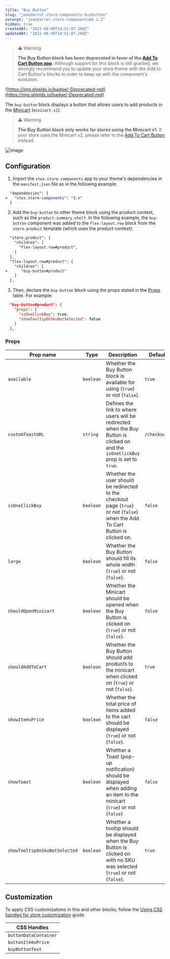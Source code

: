 ```yaml
---
title: "Buy Button"
slug: "jeandarrot-store-components-buybutton"
excerpt: "jeandarrot.store-components@4.1.2"
hidden: true
createdAt: "2022-08-09T14:51:07.260Z"
updatedAt: "2022-08-09T14:51:07.260Z"
---
```

> ⚠️ Warning
>
> **The Buy Button block has been deprecated in favor of the [Add To Cart Button app](https://developers.vtex.com/vtex-developer-docs/docs/vtex-add-to-cart-button/).** Although support for this block is still granted, we strongly recommend you to update your store theme with the Add to Cart Button's blocks in order to keep up with the component's evolution.

![https://img.shields.io/badge/-Deprecated-red](https://img.shields.io/badge/-Deprecated-red)

The `buy-button` block displays a button that allows users to add products in the [Minicart](https://developers.vtex.com/vtex-developer-docs/docs/vtex-minicart) (`minicart.v1`).

> ⚠️ Warning
>
> **The Buy Button block only works for stores using the Minicart v1**. If your store uses the Minicart v2, please refer to the [Add To Cart Button](https://developers.vtex.com/vtex-developer-docs/docs/vtex-add-to-cart-button) instead.

![image](https://user-images.githubusercontent.com/284515/70233985-69e13700-173e-11ea-91f7-6675a6a0e73b.png)

## Configuration

1. Import the `vtex.store-components` app to your theme's dependencies in the `manifest.json` file as in the following example:

```diff
  "dependencies": {
+   "vtex.store-components": "3.x"
  }
```

2. Add the `buy-button` to other theme block using the product context, such as the `product-summary.shelf`. In the following example, the `buy-button` component was added to the `flex-layout.row` block from the `store.product` template (which uses the product context):

```diff
  "store.product": {
    "children": [
      "flex-layout.row#product",
    ]
  },
  "flex-layout.row#product": {
    "children": [
+      "buy-button#product"
    ]
  },
```

3. Then, declare the `buy-button` block using the props stated in the [Props](#props) table. For example:

```json
  "buy-button#product": {
    "props": {
      "isOneClickBuy": true,
      "showTooltipOnSkuNotSelected": false
    }
  },
```

### Props

| Prop name            | Type      | Description                                                                      | Default value      |
| -------------------- | --------- | -------------------------------------------------------------------------------- | ------------------ |
| `available`          | `boolean` | Whether the Buy Button block is available for using (`true`) or not (`false`). | `true` |
| `customToastURL`     | `string`  | Defines the link to where users will be redirected when the Buy Button is clicked on and the `isOneClickBuy` prop is set to `true`. | `/checkout/#/cart` |
| `isOneClickBuy`      | `boolean` | Whether the user should be redirected to the checkout page (`true`) or not (`false`) when the Add To Cart Button is clicked on.        |  `false`              |
| `large`              | `boolean` | Whether the Buy Button should fill its whole width (`true`) or not (`false`). | `false`    |
| `shouldOpenMinicart` | `boolean` | Whether the Minicart should be opened when the Buy Button is clicked on (`true`) or not (`false`).                              | `false`              |
| `shouldAddToCart`    | `boolean` | Whether the Buy Button should add products to the minicart when clicked on (`true`) or not (`false`).         | `true`          |
| `showItemsPrice`     | `boolean` | Whether the total price of items added to the cart should be displayed (`true`) or not (`false`).                 | `false`              |
| `showToast`          | `boolean` | Whether a Toast (pop-up notification) should be displayed when adding an item to the minicart (`true`) or not (`false`)    | `false`                 |
| `showTooltipOnSkuNotSelected` | `boolean` | Whether a tooltip should be displayed when the Buy Button is clicked on with no SKU was selected (`true`) or not (`false`). | `true` |

## Customization

To apply CSS customizations in this and other blocks, follow the [Using CSS handles for store customization](https://developers.vtex.com/vtex-developer-docs/docs/vtex-io-documentation-using-css-handles-for-store-customization) guide.

| CSS Handles |
| --- |
| `buttonDataContainer` |
| `buttonItemsPrice`    |
| `buyButtonText`       |